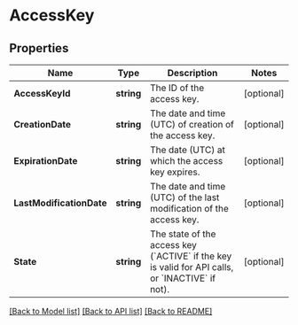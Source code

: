 # AccessKey

## Properties

Name | Type | Description | Notes
------------ | ------------- | ------------- | -------------
**AccessKeyId** | **string** | The ID of the access key. | [optional] 
**CreationDate** | **string** | The date and time (UTC) of creation of the access key. | [optional] 
**ExpirationDate** | **string** | The date (UTC) at which the access key expires. | [optional] 
**LastModificationDate** | **string** | The date and time (UTC) of the last modification of the access key. | [optional] 
**State** | **string** | The state of the access key (&#x60;ACTIVE&#x60; if the key is valid for API calls, or &#x60;INACTIVE&#x60; if not). | [optional] 

[[Back to Model list]](../README.md#documentation-for-models) [[Back to API list]](../README.md#documentation-for-api-endpoints) [[Back to README]](../README.md)


